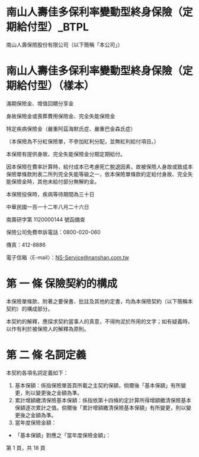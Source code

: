 # 南山人壽佳多保利率變動型終身保險（定期給付型）_BTPL

南山人壽保險股份有限公司（以下簡稱「本公司」）

# 南山人壽佳多保利率變動型終身保險（定期給付型）（樣本）

滿期保險金、增值回饋分享金

身故保險金或喪葬費用保險金、完全失能保險金

特定疾病保險金（嚴重阿茲海默氏症、嚴重巴金森氏症）

（本保險為不分紅保險單，不參加紅利分配，並無紅利給付項目。）

本保險有提供身故、完全失能保險金分期定期給付。

因本保險在費率計算時，給付成本已考慮死亡脫退因素，故被保險人身故或致成本保險單條款附表二所列完全失能等級之一，依本保險單條款約定給付身故、完全失能保險金時，其他未給付部分無解約金。

本保險投保時，疾病等待期間為三十日

中華民國一百一十二年八月二十六日

南壽研字第 1120000144 號函備查

保險公司免費申訴電話：0800-020-060

傳真：412-8886

電子信箱〈E-mail〉：NS-Service@nanshan.com.tw

# 第 一 條  保險契約的構成

本保險單條款、附著之要保書、批註及其他約定書，均為本保險契約（以下簡稱本契約）的構成部分。

本契約的解釋，應探求契約當事人的真意，不得拘泥於所用的文字；如有疑義時，以作有利於被保險人的解釋為原則。

# 第 二 條  名詞定義

本契約各項名詞定義如下：

1. 基本保額：係指保險單首頁所載之主契約保額，倘爾後「基本保額」有所變更，則以變更後之金額為準。
2. 累計增額繳清保險基本保額：係指依第十四條約定計算所得增額繳清保險基本保額逐次累計之值。倘爾後「累計增額繳清保險基本保額」有所變更，則以變更後之金額為準。
3. 當年度保險金額：
- 「基本保額」對應之「當年度保險金額」：

第 1 頁，共 18 頁